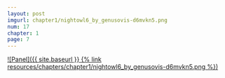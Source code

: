 ```yaml
---
layout: post
imgurl: chapter1/nightowl6_by_genusovis-d6mvkn5.png
num: 17
chapter: 1
page: 7
---
```


[![Panel]({{ site.baseurl }} {% link resources/chapters/chapter1/nightowl6_by_genusovis-d6mvkn5.png %})]({{page.previous.url}}#panel)